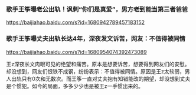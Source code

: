 ### 歌手王筝曝老公出轨！讽刺“你们是真爱”，男方老到能当第三者爸爸
https://baijiahao.baidu.com/s?id=1680942789457183152

### 歌手王筝曝丈夫出轨长达4年，深夜发文诉苦，网友：不值得被同情
https://baijiahao.baidu.com/s?id=1680954074392473089

王z深夜长文肉眼可见的绝望和痛苦。原本是想要诉苦，想要得到网友们的安慰。却没想到，网友们恨铁不成钢，纷纷表示：不值得被同情。原因是王z太软弱，男人出轨只有0次和无数次。而王筝一直对丈夫抱有知错能改的期望，却没想到丈夫是个惯犯。如今的局面，多多少少也是被王z一手惯出来的。
